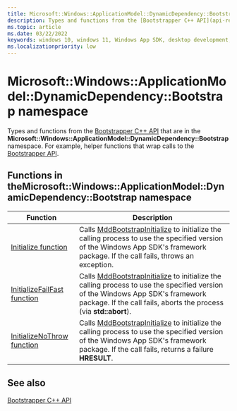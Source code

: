 ```yaml
---
title: Microsoft::Windows::ApplicationModel::DynamicDependency::Bootstrap namespace
description: Types and functions from the [Bootstrapper C++ API](api-reference/bootstrapper-cpp-api/index.md) that are in the **Microsoft::Windows::ApplicationModel::DynamicDependency::Bootstrap** namespace.
ms.topic: article
ms.date: 03/22/2022
keywords: windows 10, windows 11, Windows App SDK, desktop development, app sdk, bootstrapper, bootstrapper api
ms.localizationpriority: low
---
```


# Microsoft::Windows::ApplicationModel::DynamicDependency::Bootstrap namespace

Types and functions from the [Bootstrapper C++ API](../index.md) that are in the **Microsoft::Windows::ApplicationModel::DynamicDependency::Bootstrap** namespace. For example, helper functions that wrap calls to the [Bootstrapper API](/windows/windows-app-sdk/api/win32/_bootstrap/).

## Functions in theMicrosoft::Windows::ApplicationModel::DynamicDependency::Bootstrap namespace

| Function | Description |
| - | - |
| [Initialize function](microsoft.windows.applicationmodel.dynamicdependency.bootstrap.initialize.md) | Calls [MddBootstrapInitialize](/windows/windows-app-sdk/api/win32/mddbootstrap/nf-mddbootstrap-mddbootstrapinitialize) to initialize the calling process to use the specified version of the Windows App SDK's framework package. If the call fails, throws an exception. |
| [InitializeFailFast function](microsoft.windows.applicationmodel.dynamicdependency.bootstrap.initializefailfast.md) | Calls [MddBootstrapInitialize](/windows/windows-app-sdk/api/win32/mddbootstrap/nf-mddbootstrap-mddbootstrapinitialize) to initialize the calling process to use the specified version of the Windows App SDK's framework package. If the call fails, aborts the process (via **std::abort**). |
| [InitializeNoThrow function](microsoft.windows.applicationmodel.dynamicdependency.bootstrap.initializenothrow.md) | Calls [MddBootstrapInitialize](/windows/windows-app-sdk/api/win32/mddbootstrap/nf-mddbootstrap-mddbootstrapinitialize) to initialize the calling process to use the specified version of the Windows App SDK's framework package. If the call fails, returns a failure **HRESULT**. |

## See also 

[Bootstrapper C++ API](../index.md)
